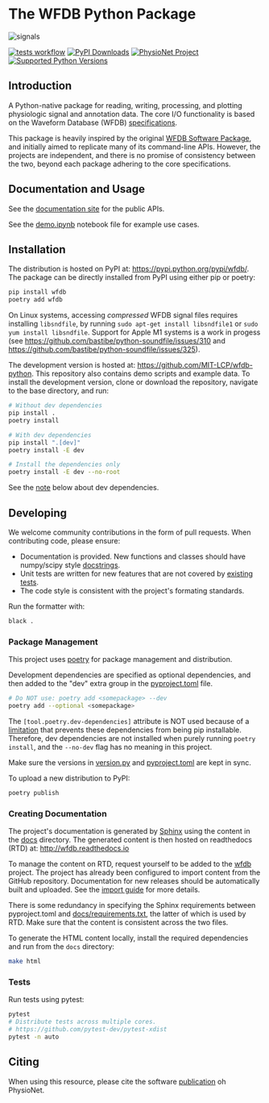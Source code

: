 # The WFDB Python Package

![signals](https://raw.githubusercontent.com/MIT-LCP/wfdb-python/main/demo-img.png)

[![tests workflow](https://github.com/MIT-LCP/wfdb-python/actions/workflows/run-tests.yml/badge.svg)](https://github.com/MIT-LCP/wfdb-python/actions?query=workflow%3Arun-tests+event%3Apush+branch%3Amain)
[![PyPI Downloads](https://img.shields.io/pypi/dm/wfdb.svg?label=PyPI%20downloads)](https://pypi.org/project/wfdb/)
[![PhysioNet Project](https://img.shields.io/badge/DOI-10.13026%2Fegpf--2788-blue)](https://doi.org/10.13026/egpf-2788)
[![Supported Python Versions](https://img.shields.io/pypi/pyversions/wfdb.svg)](https://pypi.org/project/wfdb)

## Introduction

A Python-native package for reading, writing, processing, and plotting physiologic signal and annotation data. The core I/O functionality is based on the Waveform Database (WFDB) [specifications](https://github.com/wfdb/wfdb-spec/).

This package is heavily inspired by the original [WFDB Software Package](https://www.physionet.org/content/wfdb/), and initially aimed to replicate many of its command-line APIs. However, the projects are independent, and there is no promise of consistency between the two, beyond each package adhering to the core specifications.

## Documentation and Usage

See the [documentation site](http://wfdb.readthedocs.io) for the public APIs.

See the [demo.ipynb](https://github.com/MIT-LCP/wfdb-python/blob/main/demo.ipynb) notebook file for example use cases.

## Installation

The distribution is hosted on PyPI at: <https://pypi.python.org/pypi/wfdb/>. The package can be directly installed from PyPI using either pip or poetry:

```sh
pip install wfdb
poetry add wfdb
```

On Linux systems, accessing _compressed_ WFDB signal files requires installing `libsndfile`, by running `sudo apt-get install libsndfile1` or `sudo yum install libsndfile`. Support for Apple M1 systems is a work in progess (see <https://github.com/bastibe/python-soundfile/issues/310> and <https://github.com/bastibe/python-soundfile/issues/325>).

The development version is hosted at: <https://github.com/MIT-LCP/wfdb-python>. This repository also contains demo scripts and example data. To install the development version, clone or download the repository, navigate to the base directory, and run:

```sh
# Without dev dependencies
pip install .
poetry install

# With dev dependencies
pip install ".[dev]"
poetry install -E dev

# Install the dependencies only
poetry install -E dev --no-root
```

See the [note](#package-management) below about dev dependencies.

## Developing

We welcome community contributions in the form of pull requests. When contributing code, please ensure:

- Documentation is provided. New functions and classes should have numpy/scipy style [docstrings](https://github.com/numpy/numpy/blob/master/doc/HOWTO_DOCUMENT.rst.txt).
- Unit tests are written for new features that are not covered by [existing tests](https://github.com/MIT-LCP/wfdb-python/tree/main/tests).
- The code style is consistent with the project's formating standards.

Run the formatter with:

```sh
black .
```

### Package Management

This project uses [poetry](https://python-poetry.org/docs/) for package management and distribution.

Development dependencies are specified as optional dependencies, and then added to the "dev" extra group in the [pyproject.toml](./pyproject.toml) file.

```sh
# Do NOT use: poetry add <somepackage> --dev
poetry add --optional <somepackage>
```

The `[tool.poetry.dev-dependencies]` attribute is NOT used because of a [limitation](https://github.com/python-poetry/poetry/issues/3514) that prevents these dependencies from being pip installable. Therefore, dev dependencies are not installed when purely running `poetry install`, and the `--no-dev` flag has no meaning in this project.

Make sure the versions in [version.py](./wfdb/version.py) and [pyproject.toml](./pyproject.toml) are kept in sync.

To upload a new distribution to PyPI:

```sh
poetry publish
```

### Creating Documentation

The project's documentation is generated by [Sphinx](https://docs.readthedocs.io/en/stable/intro/getting-started-with-sphinx.html) using the content in the [docs](./docs) directory. The generated content is then hosted on readthedocs (RTD) at: <http://wfdb.readthedocs.io>

To manage the content on RTD, request yourself to be added to the [wfdb](https://readthedocs.org/projects/wfdb/) project. The project has already been configured to import content from the GitHub repository. Documentation for new releases should be automatically built and uploaded. See the [import guide](https://docs.readthedocs.io/en/stable/intro/import-guide.html) for more details.

There is some redundancy in specifying the Sphinx requirements between pyproject.toml and [docs/requirements.txt](./docs/requirements.txt), the latter of which is used by RTD. Make sure that the content is consistent across the two files.

To generate the HTML content locally, install the required dependencies and run from the `docs` directory:

```sh
make html
```

### Tests

Run tests using pytest:

```sh
pytest
# Distribute tests across multiple cores.
# https://github.com/pytest-dev/pytest-xdist
pytest -n auto
```

## Citing

When using this resource, please cite the software [publication](https://physionet.org/content/wfdb-python/) oh PhysioNet.
